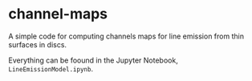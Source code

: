 # channel-maps
A simple code for computing channels maps for line emission from thin surfaces in discs.

Everything can be foound in the Jupyter Notebook, `LineEmissionModel.ipynb`.
